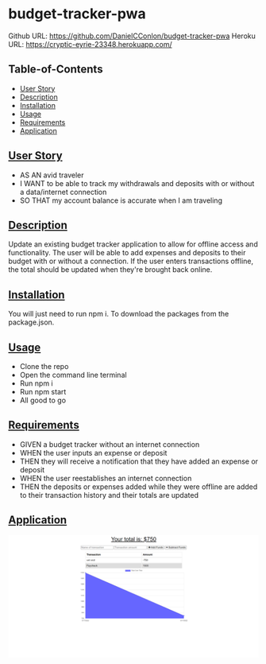 # budget-tracker-pwa

Github URL: https://github.com/DanielCConlon/budget-tracker-pwa
Heroku URL: https://cryptic-eyrie-23348.herokuapp.com/

## Table-of-Contents

- [User Story](#user-story)
- [Description](#description)
- [Installation](#installation)
- [Usage](#usage)
- [Requirements](#requirements)
- [Application](#application)

## [User Story](#table-of-contents)

- AS AN avid traveler
- I WANT to be able to track my withdrawals and deposits with or without a data/internet connection
- SO THAT my account balance is accurate when I am traveling

## [Description](#description)

Update an existing budget tracker application to allow for offline access and functionality. The user will be able to add expenses and deposits to their budget with or without a connection. If the user enters transactions offline, the total should be updated when they're brought back online.

## [Installation](#table-of-contents)

You will just need to run npm i. To download the packages from the package.json.

## [Usage](#table-of-contents)

- Clone the repo
- Open the command line terminal
- Run npm i
- Run npm start
- All good to go

## [Requirements](#table-of-contents)

- GIVEN a budget tracker without an internet connection
- WHEN the user inputs an expense or deposit
- THEN they will receive a notification that they have added an expense or deposit
- WHEN the user reestablishes an internet connection
- THEN the deposits or expenses added while they were offline are added to their transaction history and their totals are updated

## [Application](#table-of-contents)

![Website image](./public/css/Capture.PNG)
